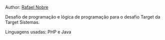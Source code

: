 Author: [Rafael Nobre](https://github.com/RNobre1)

Desafio de programação e lógica de programação para o desafio Target da Target Sistemas.

Linguagens usadas: PHP e Java